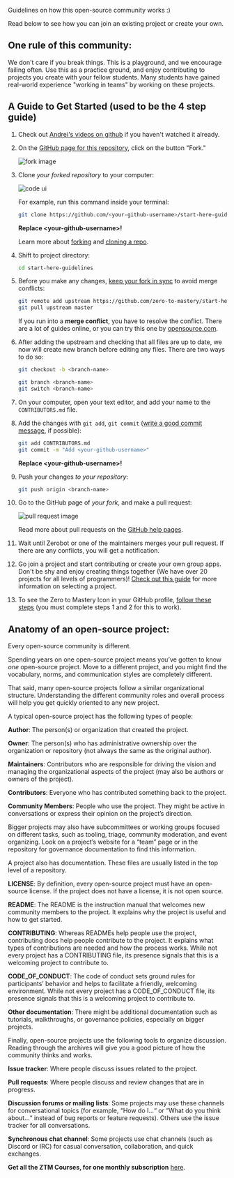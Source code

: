Guidelines on how this open-source community works :)

Read below to see how you can join an existing project or create your own.

## One rule of this community:

We don't care if you break things. This is a playground, and we encourage failing often. Use this as a practice ground, and enjoy contributing to projects you create with your fellow students. Many students have gained real-world experience "working in teams" by working on these projects.

## A Guide to Get Started (used to be the 4 step guide)

1.  Check out [Andrei's videos on github](https://www.youtube.com/watch?v=JN63v_czZqI) if you haven't watched it already.

2.  On the [GitHub page for this repository](https://github.com/zero-to-mastery/start-here-guidelines), click on the button "Fork."

    ![fork image](https://docs.github.com/assets/cb-28613/images/help/repository/fork_button.png)

3.  Clone _your forked repository_ to your computer:

    ![code ui](https://docs.github.com/assets/images/help/repository/code-button.png)

    For example, run this command inside your terminal:

    ```bash
    git clone https://github.com/<your-github-username>/start-here-guidelines.git
    ```

    **Replace \<your-github-username\>!**

    Learn more about [forking](https://help.github.com/en/github/getting-started-with-github/fork-a-repo) and [cloning a repo](https://docs.github.com/en/github/creating-cloning-and-archiving-repositories/cloning-a-repository).

4.  Shift to project directory:

    ```bash
    cd start-here-guidelines
    ```

5.  Before you make any changes, [keep your fork in sync](https://www.freecodecamp.org/news/how-to-sync-your-fork-with-the-original-git-repository/) to avoid merge conflicts:

    ```bash
    git remote add upstream https://github.com/zero-to-mastery/start-here-guidelines.git
    git pull upstream master
    ```

    If you run into a **merge conflict**, you have to resolve the conflict. There are a lot of guides online, or you can try this one by [opensource.com](https://opensource.com/article/20/4/git-merge-conflict).

6.  After adding the upstream and checking that all files are up to date, we now will create new branch before editing any files. There are two ways to do so:

    ```bash
    git checkout -b <branch-name>
    ```

    ```bash
    git branch <branch-name>
    git switch <branch-name>
    ```

7.  On your computer, open your text editor, and add your name to the `CONTRIBUTORS.md` file.

8.  Add the changes with `git add`, `git commit` ([write a good commit message](https://chris.beams.io/posts/git-commit/), if possible):

    ```bash
    git add CONTRIBUTORS.md
    git commit -m "Add <your-github-username>"
    ```

    **Replace \<your-github-username\>!**

9.  Push your changes _to your repository_:

    ```bash
    git push origin <branch-name>
    ```

10. Go to the GitHub page of _your fork_, and make a pull request:

    ![pull request image](https://docs.github.com/assets/cb-87213/images/help/pull_requests/pull-request-review-edit-branch.png/)

    Read more about pull requests on the [GitHub help pages](https://docs.github.com/en/pull-requests/collaborating-with-pull-requests/proposing-changes-to-your-work-with-pull-requests/creating-a-pull-request).

11. Wait until Zerobot or one of the maintainers merges your pull request. If there are any conflicts, you will get a notification.

12. Go join a project and start contributing or create your own group apps. Don't be shy and enjoy creating things together (We have over 20 projects for all levels of programmers)! [Check out this guide](https://github.com/zero-to-mastery/start-here-guidelines/blob/master/Get_Started.md) for more information on selecting a project.

13. To see the Zero to Mastery Icon in your GitHub profile, [follow these steps](https://help.github.com/articles/publicizing-or-hiding-organization-membership/) (you must complete steps 1 and 2 for this to work).

## Anatomy of an open-source project:

Every open-source community is different.

Spending years on one open-source project means you’ve gotten to know _one_ open-source project. Move to a different project, and you might find the vocabulary, norms, and communication styles are completely different.

That said, many open-source projects follow a similar organizational structure. Understanding the different community roles and overall process will help you get quickly oriented to any new project.

A typical open-source project has the following types of people:

**Author**: The person(s) or organization that created the project.

**Owner**: The person(s) who has administrative ownership over the organization or repository (not always the same as the original author).

**Maintainers**: Contributors who are responsible for driving the vision and managing the organizational aspects of the project (may also be authors or owners of the project).

**Contributors**: Everyone who has contributed something back to the project.

**Community Members**: People who use the project. They might be active in conversations or express their opinion on the project’s direction.

Bigger projects may also have subcommittees or working groups focused on different tasks, such as tooling, triage, community moderation, and event organizing. Look on a project’s website for a “team” page or in the repository for governance documentation to find this information.

A project also has documentation. These files are usually listed in the top level of a repository.

**LICENSE**: By definition, every open-source project must have an open-source license. If the project does not have a license, it is not open source.

**README**: The README is the instruction manual that welcomes new community members to the project. It explains why the project is useful and how to get started.

**CONTRIBUTING**: Whereas READMEs help people use the project, contributing docs help people contribute to the project. It explains what types of contributions are needed and how the process works. While not every project has a CONTRIBUTING file, its presence signals that this is a welcoming project to contribute to.

**CODE_OF_CONDUCT**: The code of conduct sets ground rules for participants’ behavior and helps to facilitate a friendly, welcoming environment. While not every project has a CODE_OF_CONDUCT file, its presence signals that this is a welcoming project to contribute to.

**Other documentation**: There might be additional documentation such as tutorials, walkthroughs, or governance policies, especially on bigger projects.

Finally, open-source projects use the following tools to organize discussion. Reading through the archives will give you a good picture of how the community thinks and works.

**Issue tracker**: Where people discuss issues related to the project.

**Pull requests**: Where people discuss and review changes that are in progress.

**Discussion forums or mailing lists**: Some projects may use these channels for conversational topics (for example, “How do I…“ or “What do you think about…“ instead of bug reports or feature requests). Others use the issue tracker for all conversations.

**Synchronous chat channel**: Some projects use chat channels (such as Discord or IRC) for casual conversation, collaboration, and quick exchanges.

**Get all the ZTM Courses, for one monthly subscription** [here](https://zerotomastery.io/courses?utm_source=github&utm_medium=start-here-guidelines).
